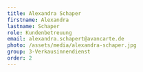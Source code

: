 ```yaml
---
title: Alexandra Schaper
firstname: Alexandra
lastname: Schaper
role: Kundenbetreuung
email: alexandra.schapert@avancarte.de
photo: /assets/media/alexandra-schaper.jpg
group: 3-Verkausinnendienst
order: 2
---
```

